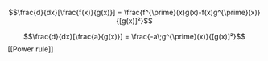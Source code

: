 
$$\frac{d}{dx}[\frac{f(x)}{g(x)}] = \frac{f^{\prime}(x)g(x)-f(x)g^{\prime}(x)}{[g(x)]²}$$


$$\frac{d}{dx}[\frac{a}{g(x)}] = \frac{-a\;g^{\prime}(x)}{[g(x)]²}$$
[[Power rule]]